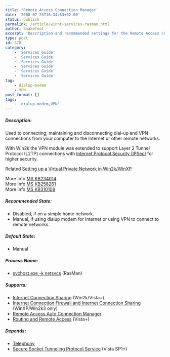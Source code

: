 ```yaml
---
title: 'Remote Access Connection Manager'
date: '2000-07-23T16:34:53+02:00'
status: publish
permalink: /article/winnt-services-rasman.html
author: Snakefoot
excerpt: 'Description and recommended settings for the Remote Access Connection Manager service.'
type: post
id: 578
category:
    - 'Services Guide'
    - 'Services Guide'
    - 'Services Guide'
    - 'Services Guide'
    - 'Services Guide'
    - 'Services Guide'
tag:
    - dialup-modem
    - VPN
post_format: []
tags:
    - 'dialup-modem,VPN'
---
```

##### Description:

 Used to connecting, maintaining and disconnecting dial-up and VPN connections from your computer to the Internet or other remote networks.  
  
 With Win2k the VPN module was extended to support Layer 2 Tunnel Protocol (L2TP) connections with [Internet Protocol Security (IPSec)](/article/winnt-services-policyagent.html) for higher security.  
  
 Related [Setting up a Virtual Private Network in Win2k/WinXP](/article/winnt-vpn.html)  
  
 More Info [MS KB234014](http://support.microsoft.com/kb/234014 "HOW TO: Enable PPP Logging in Windows [Q234014]")  
 More Info [MS KB258261](http://support.microsoft.com/kb/258261 "Disabling IPSEC Policy Used with L2TP [Q258261]")  
 More Info [MS KB310109](http://support.microsoft.com/kb/310109 "HOW TO: Disable the Automatic L2TP/IPSec Policy [Q310109]")  
  
##### Recommended State:

- Disabled, if on a simple home network.
- Manual, if using dialup modem for Internet or using VPN to connect to remote networks.

##### Default State:

- Manual

##### Process Name:

- [svchost.exe -k netsvcs](/article/winnt-services-wrapper.html) (RasMan)

##### Supports:

- [Internet Connection Sharing](/article/winnt-services-sharedaccess.html) (Win2k/Vista+)
- [Internet Connection Firewall and Internet Connection Sharing](/article/winxp-services-sharedaccess.html) (WinXP/Win2k3 only)
- [Remote Access Auto Connection Manager](/article/winnt-services-rasauto.html)
- [Routing and Remote Access](/article/winnt-services-remoteaccess.html) (Vista+)

##### Depends:

- [Telephony](/article/winnt-services-tapisrv.html)
- [Secure Socket Tunneling Protocol Service](/article/winnt-services-sstpsvc.html) (Vista SP1+)